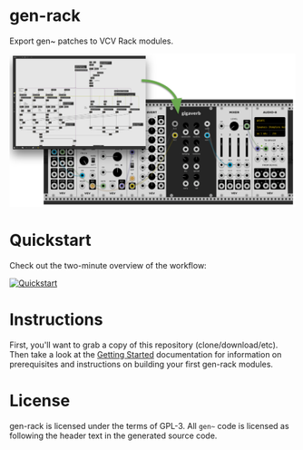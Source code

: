 # gen-rack

Export gen~ patches to VCV Rack modules.

![example](docs/img/example.png)

# Quickstart

Check out the two-minute overview of the workflow: 

[![Quickstart](https://img.youtube.com/vi/agktuKiS_Jw/0.jpg)](https://www.youtube.com/watch?v=agktuKiS_Jw)


# Instructions

First, you'll want to grab a copy of this repository (clone/download/etc). Then take a look at the [Getting Started](docs/getting-started.md) documentation for information on prerequisites and instructions on building your first gen-rack modules.


# License

gen-rack is licensed under the terms of GPL-3. All `gen~` code is licensed as following the header text in the generated source code.
